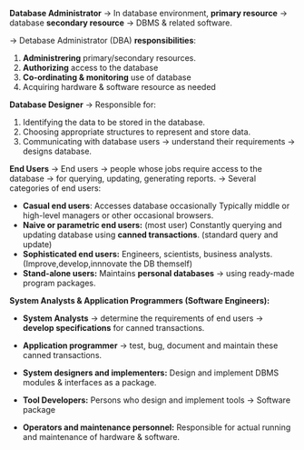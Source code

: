 **Database Administrator**
-> In database environment, **primary resource** -> database **secondary resource** -> DBMS & related software.

-> Detabase Administrator (DBA) **responsibilities**:
1) **Administrering** primary/secondary resources.
2) **Authorizing** access to the database
3) **Co-ordinating & monitoring** use of database
4) Acquiring hardware & software resource as needed

**Database Designer**
-> Responsible for:
1) Identifying the data to be stored in the database.
2) Choosing appropriate structures to represent and store data.
3) Communicating with database users -> understand their requirements -> designs database.

**End Users**
-> End users -> people whose jobs require access to the database -> for querying, updating, generating reports.
-> Several categories of end users:
+ **Casual end users**: Accesses database occasionally
	Typically middle or high-level managers or other occasional browsers.
+ **Naive or parametric end users:** (most user)
	Constantly querying and updating database using **canned transactions**. (standard query and update)
+ **Sophisticated end users:**
	Engineers, scientists, business analysts. (Improve,develop,innnovate the DB themself) 
+ **Stand-alone users:** 
	Maintains **personal databases** -> using ready-made program packages. 

**System Analysts & Application Programmers (Software Engineers):**
+ **System Analysts** -> determine the requirements of end users -> **develop specifications** for canned transactions.
+ **Application programmer** -> test, bug, document and maintain these canned transactions.

+ **System designers and implementers:** Design and implement DBMS modules & interfaces as a package.
+ **Tool Developers:** Persons who design and implement tools -> Software package
+ **Operators and maintenance personnel:** Responsible for actual running and maintenance of hardware & software.
